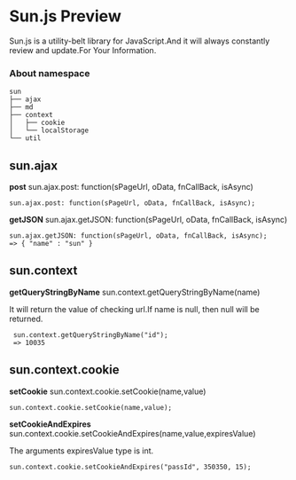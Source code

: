 Sun.js Preview
==============

Sun.js is a utility-belt library for JavaScript.And it will always constantly review and update.For Your Information.

### About namespace

```
sun
├── ajax
├── md
├── context
│   ├── cookie
│   └── localStorage
└── util
```

sun.ajax
--------

**post**    sun.ajax.post: function(sPageUrl, oData, fnCallBack, isAsync)

```
sun.ajax.post: function(sPageUrl, oData, fnCallBack, isAsync);
```

**getJSON** sun.ajax.getJSON: function(sPageUrl, oData, fnCallBack, isAsync)

```
sun.ajax.getJSON: function(sPageUrl, oData, fnCallBack, isAsync);
=> { "name" : "sun" }
```

sun.context
-----------

**getQueryStringByName** sun.context.getQueryStringByName(name)

It will return the value of checking url.If name is null, then null will be returned.

```
 sun.context.getQueryStringByName("id");
 => 10035
```

sun.context.cookie
------------------

**setCookie** sun.context.cookie.setCookie(name,value)

```
sun.context.cookie.setCookie(name,value);
```

**setCookieAndExpires**  sun.context.cookie.setCookieAndExpires(name,value,expiresValue)

The arguments expiresValue type is int.

```
sun.context.cookie.setCookieAndExpires("passId", 350350, 15);
```